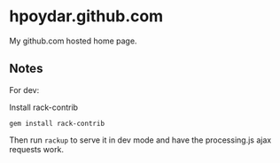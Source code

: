 # hpoydar.github.com

My github.com hosted home page.

## Notes

For dev:

Install rack-contrib

    gem install rack-contrib

Then run `rackup` to serve it in dev mode and have the processing.js ajax requests work.
